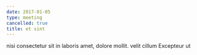 ```yaml
---
date: 2017-01-05
type: meeting
cancelled: true
title: et sint
---
```

nisi consectetur sit in laboris amet, dolore mollit. velit cillum Excepteur ut